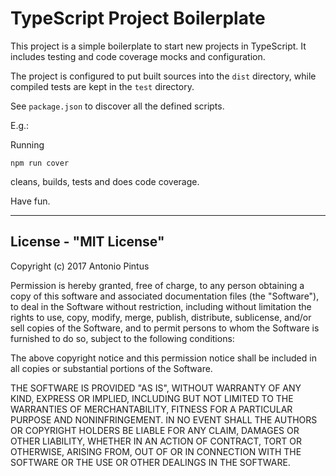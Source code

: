 # TypeScript Project Boilerplate

This project is a simple boilerplate to start new projects in TypeScript. It includes testing and code coverage mocks and configuration.

The project is configured to put built sources into the `dist` directory, while compiled tests are kept in the `test` directory.

See `package.json` to discover all the defined scripts.

E.g.:

Running 

    npm run cover

cleans, builds, tests and does code coverage.

Have fun.


---


License - "MIT License"
-----------------------

Copyright (c) 2017 Antonio Pintus

Permission is hereby granted, free of charge, to any person obtaining a copy
of this software and associated documentation files (the "Software"), to deal
in the Software without restriction, including without limitation the rights
to use, copy, modify, merge, publish, distribute, sublicense, and/or sell
copies of the Software, and to permit persons to whom the Software is
furnished to do so, subject to the following conditions:

The above copyright notice and this permission notice shall be included in all
copies or substantial portions of the Software.

THE SOFTWARE IS PROVIDED "AS IS", WITHOUT WARRANTY OF ANY KIND, EXPRESS OR
IMPLIED, INCLUDING BUT NOT LIMITED TO THE WARRANTIES OF MERCHANTABILITY,
FITNESS FOR A PARTICULAR PURPOSE AND NONINFRINGEMENT. IN NO EVENT SHALL THE
AUTHORS OR COPYRIGHT HOLDERS BE LIABLE FOR ANY CLAIM, DAMAGES OR OTHER
LIABILITY, WHETHER IN AN ACTION OF CONTRACT, TORT OR OTHERWISE, ARISING FROM,
OUT OF OR IN CONNECTION WITH THE SOFTWARE OR THE USE OR OTHER DEALINGS IN THE
SOFTWARE.